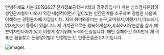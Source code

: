 안녕하세요 저는 20192637 전자정보공학부 it학과 정주영입니다 저는 심리검사유형이 성인군자형이 나와서 약간 내성적이면서 깊이있는 인간관계를 추구하며 경험한 다음에 이해하는 경험론자에 가깝습니다. 저의 취미와흥미는 농구,오버워치,여행가기,미드보기,여자만나기 등등이 있습니다. 제 가치관으로는 행복하게살자,후회하지않는삶을 살자,예쁜여자만나자가 있고 이렇게 살기위해 노력하는중입니다. 매번 실패하긴 하지만요 제 목표는 꿈을찾고 돈을많이벌고 인정받는것, 안좋은습관고치기입니다. 



![images](https://user-images.githubusercontent.com/58495355/70105667-ddbf0900-1684-11ea-9b76-59248e4c15ba.jpg)
